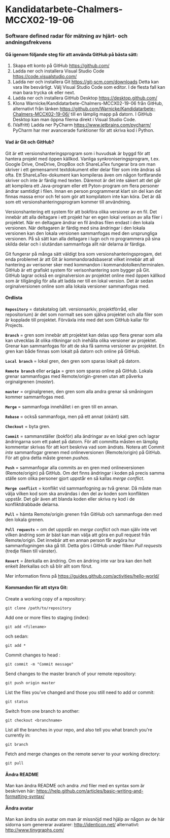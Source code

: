 # Kandidatarbete-Chalmers-MCCX02-19-06
### Software defined radar för mätning av hjärt- och andningsfrekvens

#### Gå igenom följande steg för att använda GitHub på bästa sätt:

1. Skapa ett konto på GitHub https://github.com/
2. Ladda ner och installera Visual Studio Code https://code.visualstudio.com/
3. Ladda ner och installera Git https://git-scm.com/downloads Detta kan vara lite besvärligt. Välj Visual Studio Code som editor. I de flesta fall kan man bara trycka ok eller next.
4. Ladda ner och installera GitHub Desktop https://desktop.github.com/
5. Klona Warnicke/Kandidatarbete-Chalmers-MCCX02-19-06 från GitHub, alternativt från länken https://github.com/Warnicke/Kandidatarbete-Chalmers-MCCX02-19-06/ till en lämplig mapp på datorn. I GitHub Desktop kan man öppna filerna direkt i Visual Studio Code.
6. (Valfritt) Ladda ner PyCharm https://www.jetbrains.com/pycharm/ PyCharm har mer avancerade funktioner för att skriva kod i Python.

#### Vad är Git och GitHub?
Git är ett versionshanteringsprogram som i huvudsak är byggd för att hantera projekt med öppen källkod. Vanliga synkroniseringsprogram, t.ex. Google Drive, OneDrive, DropBox och ShareLaTex fungerar bra om man skriver i ett gemensammt textdokument eller delar filer som inte ändras så ofta. Ett ShareLaTex-dokument kan kompileras även om någon fortfarande skriver och inte är färdig med texten. Däremot är det inte säkert att det går att kompilera ett Java-program eller ett Pyton-program om flera personer ändrar samtidigt i filen. Innan en person programmerat klart sin del kan det finnas massa error och fel som gör att kompilatorn inte kan köra. Det är då som ett versionshanteringsprogram kommer till användning. 

Versionshantering ett system för att bokföra olika versioner av en fil. Det innebär att alla deltagare i ett projekt har en egen lokal verison av alla filer i projektet. När en deltagare ändrar en fil ändras filen endast i den lokala versionen. När deltagaren är färdig med sina ändringar i den lokala versionen kan den lokala versionen sammanfogas med den ursprungliga versionen. På så sätt kan alla deltagare i lugn och ro programmera på sina skilda delar och i slutändan sammanfoga allt när delarna är färdiga. 

Git fungerar på många sätt väldigt bra som versionshanteringsprogam, det enda problemet är att Git är kommandoradsbaserat vilket innebär att all hantering av verisoner sker med kommandon i kommandotolken/terminalen. GitHub är ett grafiskt system för verisonhantering som bygger på Git. GitHub lagrar också en orginalversion av projektet online med öppen källkod som är tillgänglig för alla att ladda ner till en lokal version. Det är sedan orginalversionen online som alla lokala versioner sammanfogas med. 

#### Ordlista

**`Repository`** = datakatalog (alt. versionsarkiv, projektförråd, eller repositorium) 
är det som normalt ses som själva projektet och alla filer som är kopplade till projektet. Förväxla inte med det som GitHub kallar för Projects.

**`Branch`** = gren som innebär att projektet kan delas upp flera grenar som alla kan utvecklas åt olika ritkningar och inehålla olika versioner av projektet. Grenar kan sammanfogas för att de ska få samma versioner av projektet. En gren kan både finnas som lokalt på datorn och online på GitHub. 

**`Local branch`** = lokal gren, den gren som sparas lokalt på datorn.

**`Remote branch`** eller **`origin`** = gren som sparas online på GitHub. Lokala grenar sammanfogas med Remote/origin-grenen utan att påverka orginalgrenen (*master*).

**`master`** = orginalgrenen, den gren som alla andra grenar så småningom kommer sammanfogas med.

**`Merge`** = sammanfoga innehållet i en gren till en annan.

**`Rebase`** = också sammanfoga, men på ett annat (okänt) sätt.

**`Checkout`** = byta gren.

**`Commit`** = sammanställer (bokför) alla ändringar av en lokal gren och lagrar ändringarna som ett paket på datorn. För att committa måsten en lämplig kommentar skrivas för att kort beskriva vad som ändrats. Notera att Commit *inte* sammanfogar grenen med onlineversionen (Remote/origin) på GitHub. För att göra detta måste grenen *pushas*. 

**`Push`** = sammanfogar alla commits av en gren med onlineversionen (Remote/origin) på GitHub. Om det finns ändringar i koden på precis samma ställe som olika personer gjort uppstår en så kallas *merge conflict*. 

**`Merge conflict`** = konflikt vid sammanfogning av två grenar. Då måste man välja vilken kod som ska användas i den del av koden som konflikten uppstår. Det går även att blanda koden eller skriva ny kod i de konfliktdrabbade delarna. 

**`Pull`** = hämta Remote/origin grenen från GitHub och sammanfoga den med den lokala grenen. 

**`Pull requests`** = om det uppstår en *merge conflict* och man själv inte vet vilken ändring som är bäst kan man välja att göra en pull request från Remote/origin. Det innebär att en annan person får avgöra hur sammanfogningen ska gå till. Detta görs i GitHub under fliken *Pull requests* (tredje fliken till vänster).

**`Revert`** = återkalla en ändring. Om en ändring inte var bra kan den helt enkelt återkallas och så blir allt som förut. 


Mer information finns på https://guides.github.com/activities/hello-world/

#### Kommandon för att styra Git:

Create a working copy of a repository: 
```
git clone /path/to/repository
```
Add one or more files to staging (index): 
```
git add <filename> 
```
och sedan: 
```
git add *
```
Commit changes to head : 
```
git commit -m "Commit message"
```
Send changes to the master branch of your remote repository: 
```
git push origin master 
```

List the files you've changed and those you still need to add or commit: 
```
git status
```
Switch from one branch to another: 
```
git checkout <branchname>
```
List all the branches in your repo, and also tell you what branch you're currently in: 
```
git branch
```
Fetch and merge changes on the remote server to your working directory: 
```
git pull
```

#### Ändra README
Man kan ändra README och andra .md filer med en syntax som är beskriven här: https://help.github.com/articles/basic-writing-and-formatting-syntax/

#### Ändra avatar
Man kan ändra sin avatar om man är missnöjd med hjälp av någon av de här sidorna som genererar avatarer: http://identicon.net/
alternativt: http://www.tinygraphs.com/
